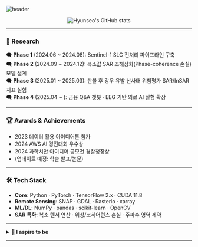 ![header](https://capsule-render.vercel.app/api?type=waving&color=003B46&height=200&section=header&text=Hyunseo's%20Github&fontSize=70&fontColor=FFA500)

<p align="center">
  <img src="https://github-readme-stats.vercel.app/api?username=YOUR_USERNAME&show_icons=true&title_color=FFA500&bg_color=346473&text_color=FFCB46&icon_color=FFA500" alt="Hyunseo's GitHub stats">
</p>

---

### 🔬 Research
🗨️ **Phase 1** (2024.06 ~ 2024.08): Sentinel-1 SLC 전처리 파이프라인 구축  
🗨️ **Phase 2** (2024.09 ~ 2024.12): 복소값 SAR 초해상화(Phase-coherence 손실) 모델 설계  
🗨️ **Phase 3** (2025.01 ~ 2025.03): 산불 후 강우 유발 산사태 위험평가 SAR/InSAR 지표 실험  
🗨️ **Phase 4** (2025.04 ~ ): 금융 Q&A 챗봇 · EEG 기반 의료 AI 실험 확장  

---

### 🏆 Awards & Achievements
- 2023 데이터 활용 아이디어톤 참가  
- 2024 AWS AI 경진대회 우수상  
- 2024 과학치안 아이디어 공모전 경찰청장상  
- (업데이트 예정: 학술 발표/논문)  

---

### 🛠️ Tech Stack
- **Core**: Python · PyTorch · TensorFlow 2.x · CUDA 11.8  
- **Remote Sensing**: SNAP · GDAL · Rasterio · xarray  
- **ML/DL**: NumPy · pandas · scikit-learn · OpenCV  
- **SAR 특화**: 복소 텐서 연산 · 위상/코히어런스 손실 · 주파수 영역 제약  

---

<details>
  <summary><b>🌱 I aspire to be</b></summary>
  <ul>
    <li>AI Researcher (SAR · Remote Sensing)</li>
    <li>AI Engineer (Finance · Data Analytics)</li>
  </ul>
</details>

---

<!--
**YOUR_USERNAME/YOUR_USERNAME** special ✨ repo ✨ because `README.md` is your profile readme.
-->
